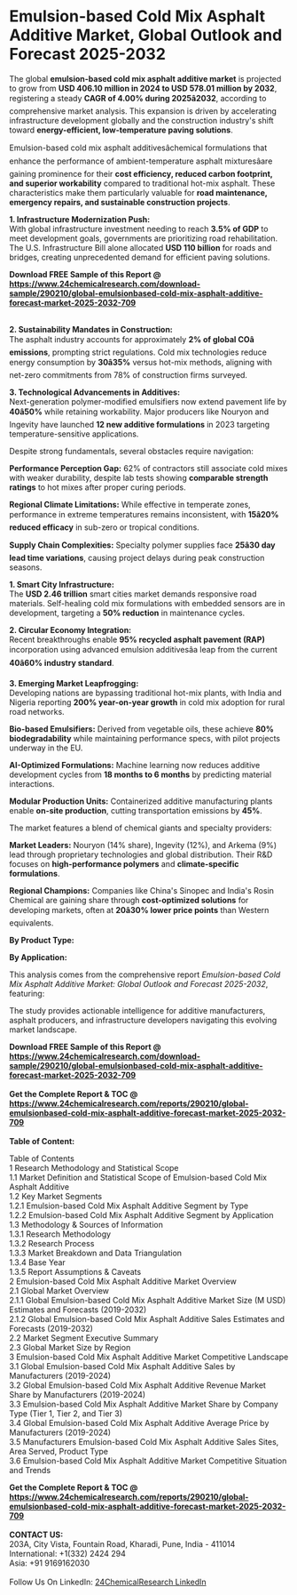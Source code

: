 <h1>Emulsion-based Cold Mix Asphalt Additive Market, Global Outlook and Forecast 2025-2032</h1><p>The global <strong>emulsion-based cold mix asphalt additive market</strong> is projected to grow from <strong>USD 406.10 million in 2024 to USD 578.01 million by 2032</strong>, registering a steady <strong>CAGR of 4.00% during 2025â2032</strong>, according to comprehensive market analysis. This expansion is driven by accelerating infrastructure development globally and the construction industry's shift toward <strong>energy-efficient, low-temperature paving solutions</strong>.</p><p>Emulsion-based cold mix asphalt additivesâchemical formulations that enhance the performance of ambient-temperature asphalt mixturesâare gaining prominence for their <strong>cost efficiency, reduced carbon footprint, and superior workability</strong> compared to traditional hot-mix asphalt. These characteristics make them particularly valuable for <strong>road maintenance, emergency repairs, and sustainable construction projects</strong>.</p><p><strong>1. Infrastructure Modernization Push:</strong><br>
With global infrastructure investment needing to reach <strong>3.5% of GDP</strong> to meet development goals, governments are prioritizing road rehabilitation. The U.S. Infrastructure Bill alone allocated <strong>USD 110 billion</strong> for roads and bridges, creating unprecedented demand for efficient paving solutions.</p><div><b>Download FREE Sample of this Report @ 
            <a href="https://www.24chemicalresearch.com/download-sample/290210/global-emulsionbased-cold-mix-asphalt-additive-forecast-market-2025-2032-709">
            https://www.24chemicalresearch.com/download-sample/290210/global-emulsionbased-cold-mix-asphalt-additive-forecast-market-2025-2032-709</a></b></div><br><p><strong>2. Sustainability Mandates in Construction:</strong><br>
The asphalt industry accounts for approximately <strong>2% of global COâ emissions</strong>, prompting strict regulations. Cold mix technologies reduce energy consumption by <strong>30â35%</strong> versus hot-mix methods, aligning with net-zero commitments from 78% of construction firms surveyed.</p><p><strong>3. Technological Advancements in Additives:</strong><br>
Next-generation polymer-modified emulsifiers now extend pavement life by <strong>40â50%</strong> while retaining workability. Major producers like Nouryon and Ingevity have launched <strong>12 new additive formulations</strong> in 2023 targeting temperature-sensitive applications.</p><p>Despite strong fundamentals, several obstacles require navigation:</p><p><strong>Performance Perception Gap:</strong> 62% of contractors still associate cold mixes with weaker durability, despite lab tests showing <strong>comparable strength ratings</strong> to hot mixes after proper curing periods.</p><p><strong>Regional Climate Limitations:</strong> While effective in temperate zones, performance in extreme temperatures remains inconsistent, with <strong>15â20% reduced efficacy</strong> in sub-zero or tropical conditions.</p><p><strong>Supply Chain Complexities:</strong> Specialty polymer supplies face <strong>25â30 day lead time variations</strong>, causing project delays during peak construction seasons.</p><p><strong>1. Smart City Infrastructure:</strong><br>
The <strong>USD 2.46 trillion</strong> smart cities market demands responsive road materials. Self-healing cold mix formulations with embedded sensors are in development, targeting a <strong>50% reduction</strong> in maintenance cycles.</p><p><strong>2. Circular Economy Integration:</strong><br>
Recent breakthroughs enable <strong>95% recycled asphalt pavement (RAP)</strong> incorporation using advanced emulsion additivesâa leap from the current <strong>40â60% industry standard</strong>.</p><p><strong>3. Emerging Market Leapfrogging:</strong><br>
Developing nations are bypassing traditional hot-mix plants, with India and Nigeria reporting <strong>200% year-on-year growth</strong> in cold mix adoption for rural road networks.</p><p><strong>Bio-based Emulsifiers:</strong> Derived from vegetable oils, these achieve <strong>80% biodegradability</strong> while maintaining performance specs, with pilot projects underway in the EU.</p><p><strong>AI-Optimized Formulations:</strong> Machine learning now reduces additive development cycles from <strong>18 months to 6 months</strong> by predicting material interactions.</p><p><strong>Modular Production Units:</strong> Containerized additive manufacturing plants enable <strong>on-site production</strong>, cutting transportation emissions by <strong>45%</strong>.</p><p>The market features a blend of chemical giants and specialty providers:</p><p><strong>Market Leaders:</strong> Nouryon (14% share), Ingevity (12%), and Arkema (9%) lead through proprietary technologies and global distribution. Their R&amp;D focuses on <strong>high-performance polymers</strong> and <strong>climate-specific formulations</strong>.</p><p><strong>Regional Champions:</strong> Companies like China's Sinopec and India's Rosin Chemical are gaining share through <strong>cost-optimized solutions</strong> for developing markets, often at <strong>20â30% lower price points</strong> than Western equivalents.</p><p><strong>By Product Type:</strong></p><p><strong>By Application:</strong></p><p>This analysis comes from the comprehensive report <em>Emulsion-based Cold Mix Asphalt Additive Market: Global Outlook and Forecast 2025-2032</em>, featuring:</p><p>The study provides actionable intelligence for additive manufacturers, asphalt producers, and infrastructure developers navigating this evolving market landscape.</p><div><b>Download FREE Sample of this Report @ 
            <a href="https://www.24chemicalresearch.com/download-sample/290210/global-emulsionbased-cold-mix-asphalt-additive-forecast-market-2025-2032-709">
            https://www.24chemicalresearch.com/download-sample/290210/global-emulsionbased-cold-mix-asphalt-additive-forecast-market-2025-2032-709</a></b></div><br><div><b>Get the Complete Report & TOC @ 
            <a href="https://www.24chemicalresearch.com/reports/290210/global-emulsionbased-cold-mix-asphalt-additive-forecast-market-2025-2032-709">
            https://www.24chemicalresearch.com/reports/290210/global-emulsionbased-cold-mix-asphalt-additive-forecast-market-2025-2032-709</a></b></div><br>
            <b>Table of Content:</b><p>Table of Contents<br />
1 Research Methodology and Statistical Scope<br />
1.1 Market Definition and Statistical Scope of Emulsion-based Cold Mix Asphalt Additive<br />
1.2 Key Market Segments<br />
1.2.1 Emulsion-based Cold Mix Asphalt Additive Segment by Type<br />
1.2.2 Emulsion-based Cold Mix Asphalt Additive Segment by Application<br />
1.3 Methodology & Sources of Information<br />
1.3.1 Research Methodology<br />
1.3.2 Research Process<br />
1.3.3 Market Breakdown and Data Triangulation<br />
1.3.4 Base Year<br />
1.3.5 Report Assumptions & Caveats<br />
2 Emulsion-based Cold Mix Asphalt Additive Market Overview<br />
2.1 Global Market Overview<br />
2.1.1 Global Emulsion-based Cold Mix Asphalt Additive Market Size (M USD) Estimates and Forecasts (2019-2032)<br />
2.1.2 Global Emulsion-based Cold Mix Asphalt Additive Sales Estimates and Forecasts (2019-2032)<br />
2.2 Market Segment Executive Summary<br />
2.3 Global Market Size by Region<br />
3 Emulsion-based Cold Mix Asphalt Additive Market Competitive Landscape<br />
3.1 Global Emulsion-based Cold Mix Asphalt Additive Sales by Manufacturers (2019-2024)<br />
3.2 Global Emulsion-based Cold Mix Asphalt Additive Revenue Market Share by Manufacturers (2019-2024)<br />
3.3 Emulsion-based Cold Mix Asphalt Additive Market Share by Company Type (Tier 1, Tier 2, and Tier 3)<br />
3.4 Global Emulsion-based Cold Mix Asphalt Additive Average Price by Manufacturers (2019-2024)<br />
3.5 Manufacturers Emulsion-based Cold Mix Asphalt Additive Sales Sites, Area Served, Product Type<br />
3.6 Emulsion-based Cold Mix Asphalt Additive Market Competitive Situation and Trends<br />
</p><div><b>Get the Complete Report & TOC @ 
            <a href="https://www.24chemicalresearch.com/reports/290210/global-emulsionbased-cold-mix-asphalt-additive-forecast-market-2025-2032-709">
            https://www.24chemicalresearch.com/reports/290210/global-emulsionbased-cold-mix-asphalt-additive-forecast-market-2025-2032-709</a></b></div><br><b>CONTACT US:</b><br>
            203A, City Vista, Fountain Road, Kharadi, Pune, India - 411014<br>
            International: +1(332) 2424 294<br>
            Asia: +91 9169162030 <br><br>
            Follow Us On LinkedIn: <a href="https://www.linkedin.com/company/24chemicalresearch/">24ChemicalResearch LinkedIn</a>